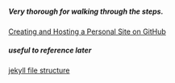 ##### Very thorough for walking through the steps.
[Creating and Hosting a Personal Site on GitHub](http://jmcglone.com/guides/github-pages/)

##### useful to reference later
[jekyll file structure](https://jekyllrb.com/docs/structure/)
